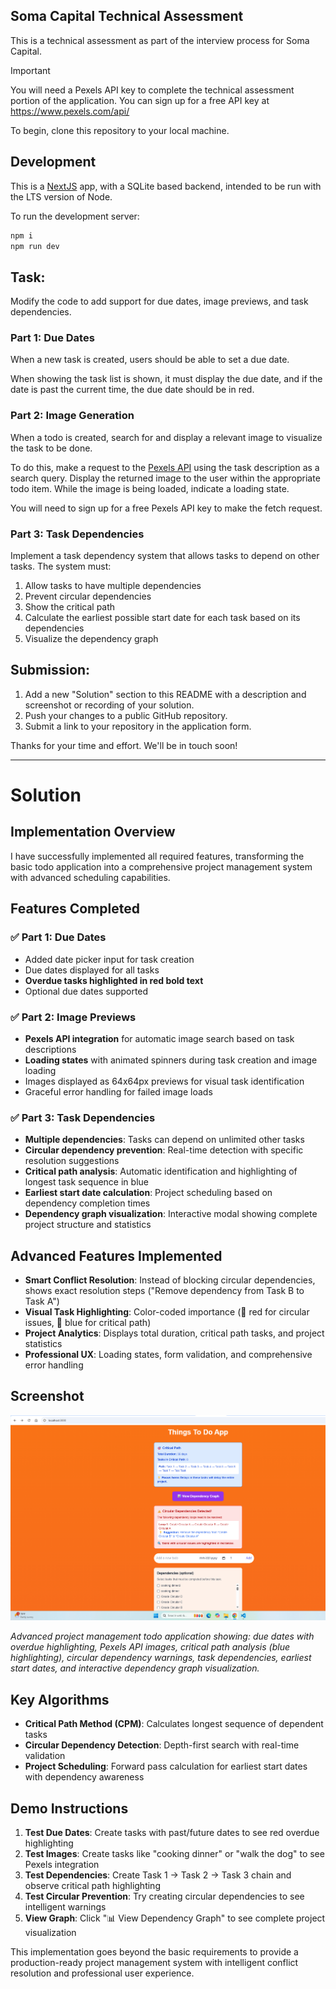 ## Soma Capital Technical Assessment

This is a technical assessment as part of the interview process for Soma Capital.

> [!IMPORTANT]  
> You will need a Pexels API key to complete the technical assessment portion of the application. You can sign up for a free API key at https://www.pexels.com/api/  

To begin, clone this repository to your local machine.

## Development

This is a [NextJS](https://nextjs.org) app, with a SQLite based backend, intended to be run with the LTS version of Node.

To run the development server:

```bash
npm i
npm run dev
```

## Task:

Modify the code to add support for due dates, image previews, and task dependencies.

### Part 1: Due Dates 

When a new task is created, users should be able to set a due date.

When showing the task list is shown, it must display the due date, and if the date is past the current time, the due date should be in red.

### Part 2: Image Generation 

When a todo is created, search for and display a relevant image to visualize the task to be done. 

To do this, make a request to the [Pexels API](https://www.pexels.com/api/) using the task description as a search query. Display the returned image to the user within the appropriate todo item. While the image is being loaded, indicate a loading state.

You will need to sign up for a free Pexels API key to make the fetch request. 

### Part 3: Task Dependencies

Implement a task dependency system that allows tasks to depend on other tasks. The system must:

1. Allow tasks to have multiple dependencies
2. Prevent circular dependencies
3. Show the critical path
4. Calculate the earliest possible start date for each task based on its dependencies
5. Visualize the dependency graph

## Submission:

1. Add a new "Solution" section to this README with a description and screenshot or recording of your solution. 
2. Push your changes to a public GitHub repository.
3. Submit a link to your repository in the application form.

Thanks for your time and effort. We'll be in touch soon!

---

# Solution

## Implementation Overview

I have successfully implemented all required features, transforming the basic todo application into a comprehensive project management system with advanced scheduling capabilities.

## Features Completed

### ✅ Part 1: Due Dates
- Added date picker input for task creation
- Due dates displayed for all tasks
- **Overdue tasks highlighted in red bold text**
- Optional due dates supported

### ✅ Part 2: Image Previews  
- **Pexels API integration** for automatic image search based on task descriptions
- **Loading states** with animated spinners during task creation and image loading
- Images displayed as 64x64px previews for visual task identification
- Graceful error handling for failed image loads

### ✅ Part 3: Task Dependencies
- **Multiple dependencies**: Tasks can depend on unlimited other tasks
- **Circular dependency prevention**: Real-time detection with specific resolution suggestions
- **Critical path analysis**: Automatic identification and highlighting of longest task sequence in blue
- **Earliest start date calculation**: Project scheduling based on dependency completion times  
- **Dependency graph visualization**: Interactive modal showing complete project structure and statistics

## Advanced Features Implemented

- **Smart Conflict Resolution**: Instead of blocking circular dependencies, shows exact resolution steps ("Remove dependency from Task B to Task A")
- **Visual Task Highlighting**: Color-coded importance (🔄 red for circular issues, 🎯 blue for critical path)
- **Project Analytics**: Displays total duration, critical path tasks, and project statistics
- **Professional UX**: Loading states, form validation, and comprehensive error handling

## Screenshot

![Todo App Solution](screenshot/screenshot_0625.png)

*Advanced project management todo application showing: due dates with overdue highlighting, Pexels API images, critical path analysis (blue highlighting), circular dependency warnings, task dependencies, earliest start dates, and interactive dependency graph visualization.*

## Key Algorithms

- **Critical Path Method (CPM)**: Calculates longest sequence of dependent tasks
- **Circular Dependency Detection**: Depth-first search with real-time validation
- **Project Scheduling**: Forward pass calculation for earliest start dates with dependency awareness

## Demo Instructions

1. **Test Due Dates**: Create tasks with past/future dates to see red overdue highlighting
2. **Test Images**: Create tasks like "cooking dinner" or "walk the dog" to see Pexels integration
3. **Test Dependencies**: Create Task 1 → Task 2 → Task 3 chain and observe critical path highlighting
4. **Test Circular Prevention**: Try creating circular dependencies to see intelligent warnings
5. **View Graph**: Click "📊 View Dependency Graph" to see complete project visualization

This implementation goes beyond the basic requirements to provide a production-ready project management system with intelligent conflict resolution and professional user experience.